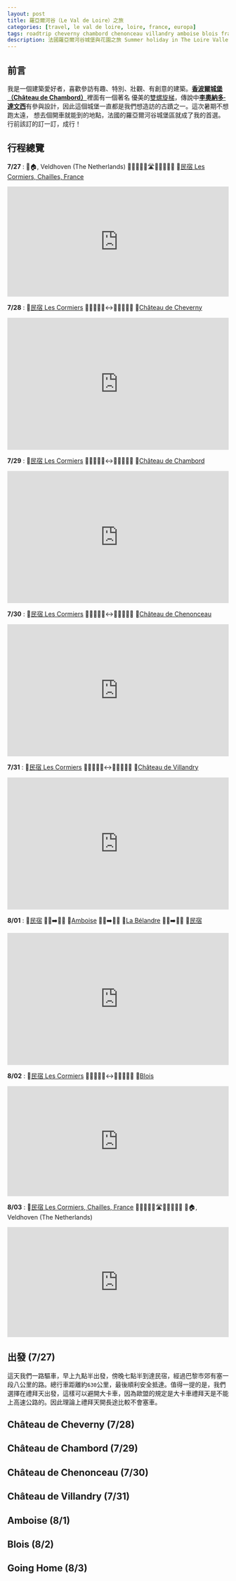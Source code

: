 ```yaml
---
layout: post
title: 羅亞爾河谷（Le Val de Loire）之旅
categories: [travel, le val de loire, loire, france, europa]
tags: roadtrip cheverny chambord chenonceau villandry amboise blois france travel 旅行 法國 自駕遊
description: 法國羅亞爾河谷城堡與花園之旅 Summer holiday in The Loire Valley
---
```


## 前言

我是一個建築愛好者，喜歡參訪有趣、特別、壯觀、有創意的建築。[**香波爾城堡（Château de Chambord）**][chateau-chambord-wiki]裡面有一個著名
優美的[雙螺旋梯][double-helix-stairs]，傳說中[**李奧納多·達文西**][davinci]有參與設計，因此這個城堡一直都是我們想造訪的古蹟之一。這次暑期不想跑太遠，
想去個開車就能到的地點，法國的羅亞爾河谷城堡區就成了我的首選。行前該訂的訂一訂，成行！


## 行程總覽


**7/27**
: 📍🏠, Veldhoven (The Netherlands) 🚗🚗🚗🚗🚗🛣️🚗🚗🚗🚗🚗 📍[民宿 Les Cormiers, Chailles, France][lescormiers]

<iframe src="https://www.google.com/maps/embed?pb=!1m28!1m12!1m3!1d2656409.2875694637!2d0.8026883102271245!3d49.443887668160066!2m3!1f0!2f0!3f0!3m2!1i1024!2i768!4f13.1!4m13!3e0!4m5!1s0x47c6da61fb875203%3A0xa0b3a47eac56ec99!2sVeldhoven!3m2!1d51.417633699999996!2d5.4060209!4m5!1s0x47e357ac4b7bb201%3A0xe2f8dcfa3baaed0e!2sLes%20Cormiers%2C%2073%20Rue%20Nationale%2C%2041120%20Chailles%2C%20France!3m2!1d47.5306139!2d1.3072462999999999!5e0!3m2!1sen!2snl!4v1754397176271!5m2!1sen!2snl" width="100%" height="250" style="border:0;" allowfullscreen="" loading="lazy" referrerpolicy="no-referrer-when-downgrade"></iframe>


**7/28**
: 📍[民宿 Les Cormiers][lescormiers] 🚗🚗🚗🚗🚗↔️🚗🚗🚗🚗🚗 📍[Château de Cheverny][chateau-cheverny]

<iframe src="https://www.google.com/maps/embed?pb=!1m28!1m12!1m3!1d86217.38562957455!2d1.296848380711963!3d47.52315253903571!2m3!1f0!2f0!3f0!3m2!1i1024!2i768!4f13.1!4m13!3e0!4m5!1s0x47e357ac4b7bb201%3A0xe2f8dcfa3baaed0e!2sLes%20Cormiers!3m2!1d47.5306139!2d1.3072462999999999!4m5!1s0x47e4adc7e2f2290d%3A0x365e2b1882a1787c!2sCh%C3%A2teau%20de%20Cheverny%2C%20Av.%20du%20Ch%C3%A2teau%2C%2041700%20Cheverny%2C%20France!3m2!1d47.5001931!2d1.4579959!5e0!3m2!1sen!2snl!4v1754398204267!5m2!1sen!2snl" width="100%" height="300" style="border:0;" allowfullscreen="" loading="lazy" referrerpolicy="no-referrer-when-downgrade"></iframe>


**7/29**
: 📍[民宿 Les Cormiers][lescormiers] 🚗🚗🚗🚗🚗↔️🚗🚗🚗🚗🚗 📍[Château de Chambord][chateau-chambord]

<iframe src="https://www.google.com/maps/embed?pb=!1m28!1m12!1m3!1d86109.32573870312!2d1.3251748337877989!3d47.58886754509325!2m3!1f0!2f0!3f0!3m2!1i1024!2i768!4f13.1!4m13!3e0!4m5!1s0x47e357ac4b7bb201%3A0xe2f8dcfa3baaed0e!2sLes%20Cormiers!3m2!1d47.5306139!2d1.3072462999999999!4m5!1s0x47e4add37eb82821%3A0x6d1fb075610e2871!2sCh%C3%A2teau%20de%20Chambord%2C%2041250%20Chambord%2C%20France!3m2!1d47.6158089!2d1.5169188999999998!5e0!3m2!1sen!2snl!4v1754505344578!5m2!1sen!2snl" width="100%" height="300" style="border:0;" allowfullscreen="" loading="lazy" referrerpolicy="no-referrer-when-downgrade"></iframe>


**7/30**
: 📍[民宿 Les Cormiers][lescormiers] 🚗🚗🚗🚗🚗↔️🚗🚗🚗🚗🚗 📍[Château de Chenonceau][chateau-chenonceau]

<iframe src="https://www.google.com/maps/embed?pb=!1m27!1m12!1m3!1d172752.99675969366!2d1.0221460973028362!3d47.426264664774465!2m3!1f0!2f0!3f0!3m2!1i1024!2i768!4f13.1!4m12!3e0!4m4!1s0x47e357ac4b7bb201%3A0xe2f8dcfa3baaed0e!3m2!1d47.5306139!2d1.3072462999999999!4m5!1s0x47fcb0d5d9a0a8a1%3A0x261259efc9ff1001!2sCh%C3%A2teau%20de%20Chenonceau%2C%2037150%20Chenonceaux%2C%20France!3m2!1d47.3248696!2d1.0703004999999999!5e0!3m2!1sen!2snl!4v1754505498331!5m2!1sen!2snl" width="100%" height="300" style="border:0;" allowfullscreen="" loading="lazy" referrerpolicy="no-referrer-when-downgrade"></iframe>


**7/31**
: 📍[民宿 Les Cormiers][lescormiers] 🚗🚗🚗🚗🚗↔️🚗🚗🚗🚗🚗 📍[Château de Villandry][chateau-villandry]

<iframe src="https://www.google.com/maps/embed?pb=!1m27!1m12!1m3!1d172812.02942343854!2d0.7271774438348929!3d47.40827485849736!2m3!1f0!2f0!3f0!3m2!1i1024!2i768!4f13.1!4m12!3e0!4m4!1s0x47e357ac4b7bb201%3A0xe2f8dcfa3baaed0e!3m2!1d47.5306139!2d1.3072462999999999!4m5!1s0x47fd2e5b3c5fbe13%3A0x9906a15696bd139b!2sCh%C3%A2teau%20de%20Villandry%2C%203%20Rue%20Principale%2C%2037510%20Villandry%2C%20France!3m2!1d47.3402004!2d0.5148304!5e0!3m2!1sen!2snl!4v1754505735702!5m2!1sen!2snl" width="100%" height="300" style="border:0;" allowfullscreen="" loading="lazy" referrerpolicy="no-referrer-when-downgrade"></iframe>


**8/01**
: 📍[民宿][lescormiers] 🚗🚗➡️🚗🚗 📍[Amboise][amboise] 🚗🚗➡️🚗🚗 📍[La Bélandre][bateaux] 🚗🚗➡️🚗🚗 📍[民宿][lescormiers]

<iframe src="https://www.google.com/maps/embed?pb=!1m38!1m12!1m3!1d86370.62493573134!2d1.0619310263499155!3d47.42984383070144!2m3!1f0!2f0!3f0!3m2!1i1024!2i768!4f13.1!4m23!3e0!4m4!1s0x47e357ac4b7bb201%3A0xe2f8dcfa3baaed0e!3m2!1d47.5306139!2d1.3072462999999999!4m5!1s0x47fccb004d207df1%3A0xd60ec14721503010!2sParking%2C%2037400%20Amboise%2C%20France!3m2!1d47.4152444!2d0.9816438!4m4!1s0x47fcb11e9a30422f%3A0x76d07579bade2206!3m2!1d47.3292254!2d1.0899444999999999!4m5!1s0x47e357ac4b7bb201%3A0xe2f8dcfa3baaed0e!2sLes%20Cormiers!3m2!1d47.5306139!2d1.3072462999999999!5e0!3m2!1sen!2snl!4v1754596048002!5m2!1sen!2snl" width="100%" height="300" style="border:0;" allowfullscreen="" loading="lazy" referrerpolicy="no-referrer-when-downgrade"></iframe>


**8/02**
: 📍[民宿 Les Cormiers][lescormiers] 🚗🚗🚗🚗🚗↔️🚗🚗🚗🚗🚗 📍[Blois][blois]

<iframe src="https://www.google.com/maps/embed?pb=!1m27!1m12!1m3!1d43083.192438537844!2d1.2686402780739252!3d47.55417647318091!2m3!1f0!2f0!3f0!3m2!1i1024!2i768!4f13.1!4m12!3e0!4m4!1s0x47e357ac4b7bb201%3A0xe2f8dcfa3baaed0e!3m2!1d47.5306139!2d1.3072462999999999!4m5!1s0x47e3579523c8d25d%3A0x40dc8d7053829b0!2s41000%20Blois%2C%20France!3m2!1d47.5866694!2d1.3351560999999998!5e0!3m2!1sen!2snl!4v1754596825189!5m2!1sen!2snl" width="100%" height="250" style="border:0;" allowfullscreen="" loading="lazy" referrerpolicy="no-referrer-when-downgrade"></iframe>


**8/03**
: 📍[民宿 Les Cormiers, Chailles, France][lescormiers] 🚗🚗🚗🚗🚗🛣️🚗🚗🚗🚗🚗 📍🏠, Veldhoven (The Netherlands)

<iframe src="https://www.google.com/maps/embed?pb=!1m27!1m12!1m3!1d2656409.1846166314!2d0.7197953604099068!3d49.44388956847663!2m3!1f0!2f0!3f0!3m2!1i1024!2i768!4f13.1!4m12!3e0!4m4!1s0x47e357ac4b7bb201%3A0xe2f8dcfa3baaed0e!3m2!1d47.5306139!2d1.3072462999999999!4m5!1s0x47c6da61fb875203%3A0xa0b3a47eac56ec99!2sVeldhoven!3m2!1d51.417633699999996!2d5.4060209!5e0!3m2!1sen!2snl!4v1754597148280!5m2!1sen!2snl" width="100%" height="250" style="border:0;" allowfullscreen="" loading="lazy" referrerpolicy="no-referrer-when-downgrade"></iframe>


## 出發 (7/27)

這天我們一路驅車，早上九點半出發，傍晚七點半到達民宿，經過巴黎市郊有塞一段八公里的路。總行車距離約`630`公里，最後順利安全抵達。值得一提的是，我們選擇在禮拜天出發，這樣可以避開大卡車，因為歐盟的規定是大卡車禮拜天是不能上高速公路的。因此理論上禮拜天開長途比較不會塞車。


## Château de Cheverny (7/28)

## Château de Chambord (7/29)

## Château de Chenonceau (7/30)

## Château de Villandry (7/31)

## Amboise (8/1)

## Blois (8/2)

## Going Home (8/3)


[chateau-chambord-wiki]: https://zh.wikipedia.org/zh-tw/%E9%A6%99%E6%B3%A2%E5%B0%94%E5%9F%8E%E5%A0%A1
[double-helix-stairs]: https://themindcircle.com/double-helix-staircase-leonardo-da-vinci/
[davinci]: https://zh.wikipedia.org/zh-tw/%E5%88%97%E5%A5%A5%E7%BA%B3%E5%A4%9A%C2%B7%E8%BE%BE%C2%B7%E8%8A%AC%E5%A5%87
[lescormiers]: https://maps.app.goo.gl/beNKB9FQkWU5uPBi8
[chateau-cheverny]: https://maps.app.goo.gl/tMzG4dRsAEufQepH6
[chateau-chambord]: https://maps.app.goo.gl/pwsmE7bLUhqHg9MGA
[chateau-chenonceau]: https://maps.app.goo.gl/baVCQS2gBzrhjVfr7
[chateau-villandry]: https://maps.app.goo.gl/hSNH15n3zEKrJZja6
[amboise]: https://maps.app.goo.gl/NSLQKgxumH5HjDvj6
[bateaux]: https://maps.app.goo.gl/i1u4rBb7LXbT4mVcA
[blois]: https://maps.app.goo.gl/xZtx5PX1mntsc9VA7